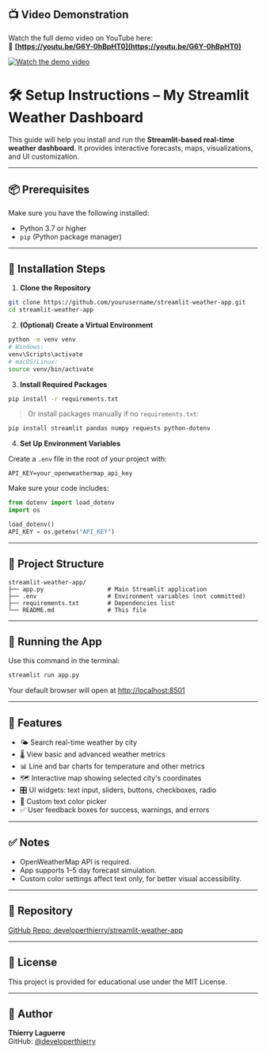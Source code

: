 ## 📺 Video Demonstration

Watch the full demo video on YouTube here:  
🎥 **[https://youtu.be/G6Y-0hBpHT0](https://youtu.be/G6Y-0hBpHT0)**

[![Watch the demo video](https://img.youtube.com/vi/G6Y-0hBpHT0/0.jpg)](https://youtu.be/G6Y-0hBpHT0)



# 🛠️ Setup Instructions – My Streamlit Weather Dashboard

This guide will help you install and run the **Streamlit-based real-time weather dashboard**. It provides interactive forecasts, maps, visualizations, and UI customization.

---

## 📦 Prerequisites

Make sure you have the following installed:

- Python 3.7 or higher  
- `pip` (Python package manager)

---

## 🔧 Installation Steps

1. **Clone the Repository**

```bash
git clone https://github.com/yourusername/streamlit-weather-app.git
cd streamlit-weather-app
```

2. **(Optional) Create a Virtual Environment**

```bash
python -m venv venv
# Windows:
venv\Scripts\activate
# macOS/Linux:
source venv/bin/activate
```

3. **Install Required Packages**

```bash
pip install -r requirements.txt
```

> Or install packages manually if no `requirements.txt`:

```bash
pip install streamlit pandas numpy requests python-dotenv
```

4. **Set Up Environment Variables**

Create a `.env` file in the root of your project with:

```env
API_KEY=your_openweathermap_api_key
```

Make sure your code includes:

```python
from dotenv import load_dotenv
import os

load_dotenv()
API_KEY = os.getenv("API_KEY")
```

---

## 📂 Project Structure

```
streamlit-weather-app/
├── app.py                  # Main Streamlit application
├── .env                    # Environment variables (not committed)
├── requirements.txt        # Dependencies list
└── README.md               # This file
```

---

## 🚀 Running the App

Use this command in the terminal:

```bash
streamlit run app.py
```

Your default browser will open at [http://localhost:8501](http://localhost:8501)

---

## 🎨 Features

- 🌤️ Search real-time weather by city
- 🌡️ View basic and advanced weather metrics
- 📊 Line and bar charts for temperature and other metrics
- 🗺️ Interactive map showing selected city's coordinates
- 🎛️ UI widgets: text input, sliders, buttons, checkboxes, radio
- 🎨 Custom text color picker
- ✅ User feedback boxes for success, warnings, and errors

---

## ✅ Notes

- OpenWeatherMap API is required.
- App supports 1–5 day forecast simulation.
- Custom color settings affect text only, for better visual accessibility.

---

## 🔗 Repository

[GitHub Repo: developerthierry/streamlit-weather-app](https://github.com/DeveloperThierry/Streamlit-Weather-App?tab=readme-ov-file)

---

## 📄 License

This project is provided for educational use under the MIT License.

---

## 🙋 Author

**Thierry Laguerre**  
GitHub: [@developerthierry](https://github.com/developerthierry)
